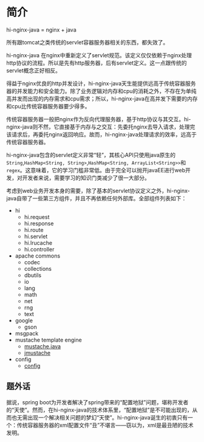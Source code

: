 # 简介
hi-nginx-java = nginx + java


所有跟tomcat之类传统的servlet容器服务器相关的东西，都失效了。

hi-nginx-java 在nginx中重新定义了servlet规范。该定义仅仅依赖于nginx处理http协议的流程。所以是先有http服务器，后有servlet定义。这一点跟传统的servlet概念正好相反。


得益于nginx优良的http并发设计，hi-nginx-java天生能提供远高于传统容器服务器的并发能力和安全能力。除了业务逻辑对内存和cpu的消耗之外，不存在为单纯高并发而出现的内存需求和cpu需求；所以，hi-nginx-java在高并发下需要的内存和cpu比传统容器服务器要少得多。

传统容器服务器一般把nginx作为反向代理服务器，基于http协议与其交互。hi-nginx-java则不然，它直接基于内存与之交互：先委托nginx去导入请求，处理完该请求后，再委托nginx返回响应。故而，hi-nginx-java处理请求的效率，远高于传统容器服务器。

hi-nginx-java包含的servlet定义非常“轻”，其核心API只使用java原生的`String`,`HashMap<String, String>`,`HashMap<String, ArrayList<String>>`和`regex`。这意味着，它的学习门槛非常低。由于完全可以抛开javaEE进行web开发，对开发者来说，需要学习的知识门类减少了很一大部分。

考虑到web业务开发本身的需要，除了基本的servlet协议定义之外，hi-nginx-java自带了一些第三方组件，并且不再依赖任何外部库。全部组件列表如下：
- hi
  - hi.request
  - hi.response
  - hi.route
  - hi.servlet
  - hi.lrucache
  - hi.controller
- apache commons
  - codec
  - collections
  - dbutils
  - io
  - lang
  - math
  - net
  - rng
  - text
- google
  - gson
- msgpack
- mustache template engine
  - [mustache.java](https://github.com/spullara/mustache.java)
  - [jmustache](http://github.com/samskivert/jmustache)
- config
  - [config](https://github.com/lightbend/config)

## 题外话
据说，spring boot为开发者解决了spring带来的“配置地狱”问题，堪称开发者的“天使”。然而，在hi-nginx-java的技术体系里，“配置地狱”是不可能出现的，从而也无需出现一个解决相关问题的梦幻“天使”。hi-nginx-java诞生的初衷只有一个：传统容器服务器的xml配置文件“丑”不堪言——窃以为，xml是最丑陋的技术发明。